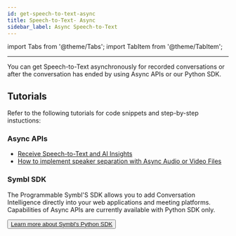 ```yaml
---
id: get-speech-to-text-async
title: Speech-to-Text- Async
sidebar_label: Async Speech-to-Text 
---
```


import Tabs from '@theme/Tabs';
import TabItem from '@theme/TabItem';

---

You can get Speech-to-Text asynchronously for recorded conversations or after the conversation has ended by using Async APIs or our Python SDK. 

## Tutorials

Refer to the following tutorials for code snippets and step-by-step instuctions:

### Async APIs

- [Receive Speech-to-Text and AI Insights](/docs/async-api/code-snippets/receive-speech-to-text-and-ai-insights/)
- [How to implement speaker separation with Async Audio or Video Files](/docs/async-api/tutorials/get-speaker-separation-audio-video)


### Symbl SDK
 
The Programmable Symbl'S SDK allows you to add Conversation Intelligence directly into your web applications and meeting platforms. Capabilities of Async APIs are currently available with Python SDK only. 

<button class="button button2"><a href="/docs/python-sdk/overview">Learn more about Symbl's Python SDK</a></button>


